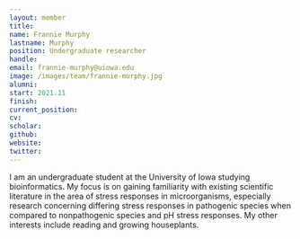 ```yaml
---
layout: member
title:
name: Frannie Murphy
lastname: Murphy
position: Undergraduate researcher
handle:
email: frannie-murphy@uiowa.edu
image: /images/team/frannie-murphy.jpg
alumni:
start: 2021.11
finish:
current_position:
cv:
scholar:
github:
website:
twitter:
---
```


I am an undergraduate student at the University of Iowa studying bioinformatics. My focus is on gaining familiarity with existing scientific literature in the area of stress responses in microorganisms, especially research concerning differing stress responses in pathogenic species when compared to nonpathogenic species and pH stress responses. My other interests include reading and growing houseplants.
